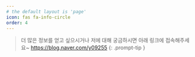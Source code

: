 ```yaml
---
# the default layout is 'page'
icon: fas fa-info-circle
order: 4
---
```


> 더 많은 정보를 얻고 싶으시거나 저에 대해 궁금하시면 아래 링크에 접속해주세요~
https://blog.naver.com/y09255
{: .prompt-tip }
